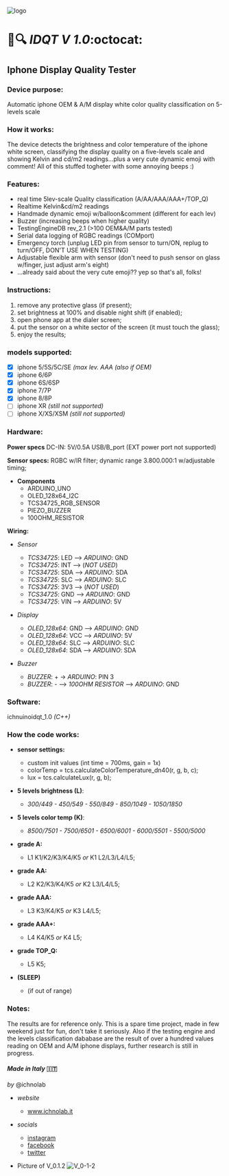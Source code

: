 

![logo](https://scontent-mxp1-1.cdninstagram.com/vp/5a0d69fc3391eb50d7b0182028333320/5D4D234C/t51.2885-19/s150x150/52319422_359091484685613_2091248657645961216_n.jpg?_nc_ht=scontent-mxp1-1.cdninstagram.com)

#  :iphone::mag: ***IDQT V 1.0***:octocat: 
## **Iphone Display Quality Tester**

### **Device purpose:** 
Automatic iphone OEM & A/M display white color quality classification on 5-levels scale

### **How it works:**
The device detects the brightness and color temperature of the iphone white screen, classifying the display quality on a five-levels scale and showing Kelvin and cd/m2 readings...plus a very cute dynamic emoji with comment! 
All of this stuffed togheter with some annoying beeps :) 

### **Features:**
- real time 5lev-scale Quality classification (A/AA/AAA/AAA+/TOP_Q)
- Realtime Kelvin&cd/m2 readings
- Handmade dynamic emoji w/balloon&comment (different for each lev)
- Buzzer (increasing beeps when higher quality)
- TestingEngineDB rev_2.1 (>100 OEM&A/M parts tested)
- Serial data logging of RGBC readings (COMport)
- Emergency torch (unplug LED pin from sensor to turn/ON, replug to turn/OFF, DON'T USE WHEN TESTING)
- Adjustable flexible arm with sensor (don't need to push sensor on glass w/finger, just adjust arm's eight)
- ...already said about the very cute emoji?? yep so that's all, folks!

### **Instructions:** 
1. remove any protective glass (if present);
1. set  brightness at 100% and disable night shift (if enabled); 
1. open phone app at the dialer screen; 
1. put the sensor on a white sector of the screen (it must touch the glass);
1. enjoy the results;

### **models supported:**
- [x] iphone 5/5S/5C/SE *(max lev. AAA (also if OEM)*
- [x] iphone 6/6P
- [x] iphone 6S/6SP
- [x] iphone 7/7P
- [x] iphone 8/8P
- [ ] iphone XR     *(still not supported)*
- [ ] iphone X/XS/XSM *(still not supported)*

### **Hardware:** 

**Power specs**
DC-IN: 5V/0.5A USB/B_port (EXT power port not supported)
    
 **Sensor specs:**
RGBC w/IR filter; dynamic range 3.800.000:1 w/adjustable timing; 

- **Components**
  - ARDUINO_UNO
  - OLED_128x64_I2C
  - TCS34725_RGB_SENSOR
  - PIEZO_BUZZER
  - 100OHM_RESISTOR

 **Wiring:**
 
- *Sensor*
  - *TCS34725*: LED --> *ARDUINO*: GND
  - *TCS34725*: INT --> (*NOT USED*)
  - *TCS34725*: SDA --> *ARDUINO*: SDA
  - *TCS34725*: SLC --> *ARDUINO*: SLC
  - *TCS34725*: 3V3 --> (*NOT USED*)
  - *TCS34725*: GND --> *ARDUINO*: GND
  - *TCS34725*: VIN --> *ARDUINO*: 5V

- *Display*
  - *OLED_128x64*: GND --> *ARDUINO*: GND 
  - *OLED_128x64*: VCC --> *ARDUINO*: 5V
  - *OLED_128x64*: SLC --> *ARDUINO*: SLC
  - *OLED_128x64*: SDA --> *ARDUINO*: SDA

- *Buzzer*
  - *BUZZER*: + -> *ARDUINO*: PIN 3
  - *BUZZER*: - --> *100OHM RESISTOR* --> *ARDUINO*: GND
  

### **Software:** 
ichnuinoidqt_1.0 *(C++)*

### **How the code works:** 

- **sensor settings:**
  - custom init values (int time = 700ms, gain = 1x)
  - colorTemp = tcs.calculateColorTemperature_dn40(r, g, b, c);
  - lux = tcs.calculateLux(r, g, b);
  
  
- **5 levels brightness (L)**:  
  - *300/449 - 450/549 - 550/849 - 850/1049 - 1050/1850*
- **5 levels color temp (K)**: 
  - *8500/7501 - 7500/6501 - 6500/6001 - 6000/5501 - 5500/5000*


- **grade A:**
  - L1 K1/K2/K3/K4/K5 *or*
K1 L2/L3/L4/L5;
- **grade AA:**
  - L2 K2/K3/K4/K5 *or* 
K2 L3/L4/L5;
- **grade AAA:**
  - L3 K3/K4/K5 *or* 
K3 L4/L5;
- **grade AAA+:**
  - L4 K4/K5 *or*
K4 L5;
- **grade TOP_Q:**
  - L5 K5;
- **(SLEEP)**
  - (if out of range)


### **Notes:** 
The results are for reference only. This is a spare time project, made in few weekend just for fun, don't take it seriously. Also if the testing engine and the levels classification dababase are the result of over a hundred values reading on OEM and A/M iphone displays, further research is still in progress.


#### *Made in Italy* :it:
*by* @ichnolab

- *website* 
  - www.ichnolab.it
- *socials*
  - [instagram](https://www.instagram.com/ichnolab/)
  - [facebook](https://www.facebook.com/ichnolab)
  - [twitter](https://twitter.com/ichnolab)


- Picture of V_0.1.2
![V_0-1-2](https://scontent-mxp1-1.cdninstagram.com/vp/35754da099cce1d603ed31845ef3fd30/5D4477C6/t51.2885-15/e35/53830487_2019080171730101_4242390874289956636_n.jpg?_nc_ht=scontent-mxp1-1.cdninstagram.com)
